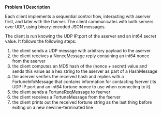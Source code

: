 **Problem 1 Description**

Each client implements a sequential control flow, interacting with aserver first, and later with the fserver. The client communicates with both servers over UDP, using binary-encoded JSON messages.

The client is run knowing the UDP IP:port of the aserver and an int64 secret value. It follows the following steps:

1. the client sends a UDP message with arbitrary payload to the aserver
2. the client receives a NonceMessage reply containing an int64 nonce from the aserver
3. the client computes an MD5 hash of the (nonce + secret) value and sends this value as a hex string to the aserver as part of a HashMessage
4. the aserver verifies the received hash and replies with a FortuneInfoMessage that contains information for contacting fserver (its UDP IP:port and an int64 fortune nonce to use when connecting to it)
5. the client sends a FortuneReqMessage to fserver
6. the client receives a FortuneMessage from the fserver
7. the client prints out the received fortune string as the last thing before exiting on a new newline-terminated line
